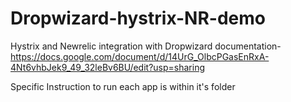 # Dropwizard-hystrix-NR-demo

Hystrix and Newrelic integration with Dropwizard documentation- https://docs.google.com/document/d/14UrG_OlbcPGasEnRxA-4Nt6vhbJek9_49_32leBv6BU/edit?usp=sharing

Specific Instruction to run each app is within it's folder
